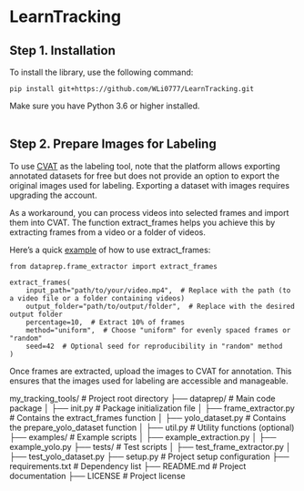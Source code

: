 # LearnTracking

## Step 1. Installation

To install the library, use the following command:
  ```
  pip install git+https://github.com/WLi0777/LearnTracking.git
  ```
Make sure you have Python 3.6 or higher installed.
<br><br>
## Step 2. Prepare Images for Labeling

To use [CVAT](https://www.cvat.ai/) as the labeling tool, note that the platform allows exporting annotated datasets for free but does not provide an option to export the original images used for labeling. Exporting a dataset with images requires upgrading the account.

As a workaround, you can process videos into selected frames and import them into CVAT. The function extract_frames helps you achieve this by extracting frames from a video or a folder of videos.

Here’s a quick [example](https://github.com/WLi0777/LearnTracking/blob/main/examples/example_video_extraction.py) of how to use extract_frames:
  ```
  from dataprep.frame_extractor import extract_frames

  extract_frames(
      input_path="path/to/your/video.mp4",  # Replace with the path (to a video file or a folder containing videos)
      output_folder="path/to/output/folder",  # Replace with the desired output folder
      percentage=10,  # Extract 10% of frames
      method="uniform",  # Choose "uniform" for evenly spaced frames or "random"
      seed=42  # Optional seed for reproducibility in "random" method
  )
  ```

Once frames are extracted, upload the images to CVAT for annotation. This ensures that the images used for labeling are accessible and manageable.


my_tracking_tools/ # Project root directory 
├── dataprep/ # Main code package 
│ ├── init.py # Package initialization file 
│ ├── frame_extractor.py # Contains the extract_frames function 
│ ├── yolo_dataset.py # Contains the prepare_yolo_dataset function │ ├── util.py # Utility functions (optional) ├── examples/ # Example scripts │ ├── example_extraction.py │ ├── example_yolo.py ├── tests/ # Test scripts │ ├── test_frame_extractor.py │ ├── test_yolo_dataset.py ├── setup.py # Project setup configuration ├── requirements.txt # Dependency list ├── README.md # Project documentation ├── LICENSE # Project license

